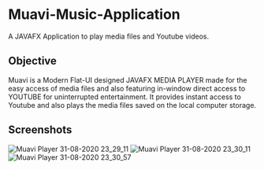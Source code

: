 # Muavi-Music-Application
A JAVAFX Application to play media files and Youtube videos.
## Objective
Muavi is a Modern Flat-UI designed JAVAFX MEDIA PLAYER made for the easy access of media files and also featuring in-window direct access to YOUTUBE for uninterrupted entertainment.
It provides instant access to Youtube and also plays the media files saved on the local computer storage.
## Screenshots

![Muavi Player 31-08-2020 23_29_11](https://user-images.githubusercontent.com/70514087/91752586-2ee43500-ebe4-11ea-8d18-2903945c4b97.png)
![Muavi Player 31-08-2020 23_30_11](https://user-images.githubusercontent.com/70514087/91752630-43c0c880-ebe4-11ea-8f42-5ef589a3eec0.png)
![Muavi Player 31-08-2020 23_30_57](https://user-images.githubusercontent.com/70514087/91752486-0f4d0c80-ebe4-11ea-8a1d-5ab4109a524d.png)
